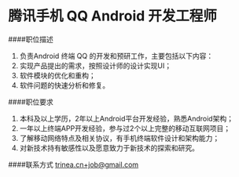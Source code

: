腾讯手机 QQ Android 开发工程师
==========

####职位描述
1. 负责Android 终端 QQ 的开发和预研工作，主要包括以下内容：
2. 实现产品提出的需求，按照设计师的设计实现UI；
3. 软件模块的优化和重构；
4. 软件问题的快速分析和修复。

####职位要求 
1. 本科及以上学历，2年以上Android平台开发经验，熟悉Android架构；
2. 一年以上终端APP开发经验，参与过2个以上完整的移动互联网项目；
3. 了解移动网络特点及相关协议，有手机终端软件设计和架构能力；
4. 对新技术持有敏感性以及愿意致力于新技术的探索和研究。

####联系方式
[trinea.cn+job@gmail.com](mailto:trinea.cn+job@gmail.com)  
